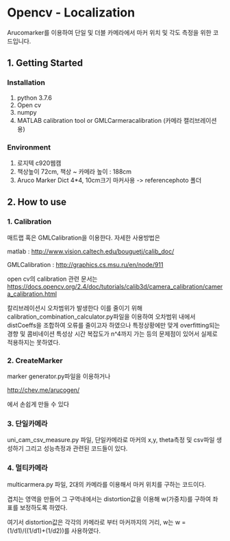  # Opencv - Localization
Arucomarker를 이용하여 단일 및 더블 카메라에서 마커 위치 및 각도 측정을 위한 코드입니다.

## 1. Getting Started
### Installation
1. python 3.7.6
2. Open cv
3. numpy
4. MATLAB calibration tool or GMLCarmeracalibration (카메라 캘리브레이션용)

### Environment
1. 로지텍 c920웹캠
2. 책상높이 72cm, 책상 ~ 카메라 높이 : 188cm
3. Aruco Marker Dict 4*4, 10cm크기 마커사용 -> referencephoto 폴더 


## 2. How to use
### 1. Calibration
매트랩 혹은 GMLCalibration을 이용한다.
자세한 사용방법은

matlab : http://www.vision.caltech.edu/bouguetj/calib_doc/

GMLCalibration : http://graphics.cs.msu.ru/en/node/911

open cv의 calibration 관련 문서는 https://docs.opencv.org/2.4/doc/tutorials/calib3d/camera_calibration/camera_calibration.html

칼리브레이션시 오차범위가 발생한다 이를 줄이기 위해 calibration_combination_calculator.py파일을 이용하여 오차범위 내에서 distCoeffs을 조합하여 오류를 줄이고자 하였으나 특정상황에만 맞게 overfitting되는 경향 및 콤비네이션 특성상 시간 복잡도가 n^4까지 가는 등의 문제점이 있어서 실제로 적용하지는 못하였다.


### 2. CreateMarker
marker generator.py파일을 이용하거나

http://chev.me/arucogen/

에서 손쉽게 만들 수 있다


### 3. 단일카메라
uni_cam_csv_measure.py 파일, 단일카메라로 마커의 x,y, theta측정 및 csv파일 생성하기 그리고 성능측정과 관련된 코드들이 있다.

### 4. 멀티카메라
multicarmera.py 파일, 2대의 카메라를 이용해서 마커 위치를 구하는 코드이다.

겹치는 영역을 만들어 그 구역내에서는 distortion값을 이용해 w(가중치)를 구하여 좌표를 보정하도록 하였다.

여기서 distortion값은 각각의 카메라로 부터 마커까지의 거리, w는 w = (1/d1)/((1/d1)+(1/d2))를 사용하였다.

